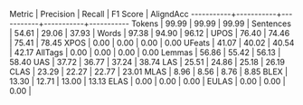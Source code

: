 Metric     | Precision |    Recall |  F1 Score | AligndAcc
-----------+-----------+-----------+-----------+-----------
Tokens     |     99.99 |     99.99 |     99.99 |
Sentences  |     54.61 |     29.06 |     37.93 |
Words      |     97.38 |     94.90 |     96.12 |
UPOS       |     76.40 |     74.46 |     75.41 |     78.45
XPOS       |      0.00 |      0.00 |      0.00 |      0.00
UFeats     |     41.07 |     40.02 |     40.54 |     42.17
AllTags    |      0.00 |      0.00 |      0.00 |      0.00
Lemmas     |     56.86 |     55.42 |     56.13 |     58.40
UAS        |     37.72 |     36.77 |     37.24 |     38.74
LAS        |     25.51 |     24.86 |     25.18 |     26.19
CLAS       |     23.29 |     22.27 |     22.77 |     23.01
MLAS       |      8.96 |      8.56 |      8.76 |      8.85
BLEX       |     13.30 |     12.71 |     13.00 |     13.13
ELAS       |      0.00 |      0.00 |      0.00 |
EULAS      |      0.00 |      0.00 |      0.00 |
